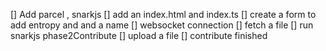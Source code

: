 [] Add parcel , snarkjs
[] add an index.html and index.ts
[] create a form to add entropy and and a name
[] websocket connection
[] fetch a file
[] run snarkjs phase2Contribute
[] upload a file
[] contribute finished


